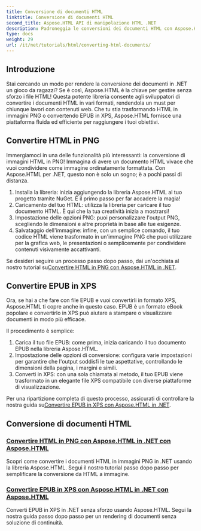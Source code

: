 ```yaml
---
title: Conversione di documenti HTML
linktitle: Conversione di documenti HTML
second_title: Aspose.HTML API di manipolazione HTML .NET
description: Padroneggia le conversioni dei documenti HTML con Aspose.HTML per .NET! Impara a convertire HTML in PNG e EPUB in XPS senza sforzo con le nostre semplici guide.
type: docs
weight: 29
url: /it/net/tutorials/html/converting-html-documents/
---
```

## Introduzione
Stai cercando un modo per rendere la conversione dei documenti in .NET un gioco da ragazzi? Se è così, Aspose.HTML è la chiave per gestire senza sforzo i file HTML! Questa potente libreria consente agli sviluppatori di convertire i documenti HTML in vari formati, rendendola un must per chiunque lavori con contenuti web. Che tu stia trasformando HTML in immagini PNG o convertendo EPUB in XPS, Aspose.HTML fornisce una piattaforma fluida ed efficiente per raggiungere i tuoi obiettivi.

## Convertire HTML in PNG
Immergiamoci in una delle funzionalità più interessanti: la conversione di immagini HTML in PNG! Immagina di avere un documento HTML vivace che vuoi condividere come immagine ordinatamente formattata. Con Aspose.HTML per .NET, questo non è solo un sogno; è a pochi passi di distanza. 

1. Installa la libreria: inizia aggiungendo la libreria Aspose.HTML al tuo progetto tramite NuGet. È il primo passo per far accadere la magia!
2. Caricamento del tuo HTML: utilizza la libreria per caricare il tuo documento HTML. È qui che la tua creatività inizia a mostrarsi!
3. Impostazione delle opzioni PNG: puoi personalizzare l'output PNG, scegliendo le dimensioni e altre proprietà in base alle tue esigenze.
4. Salvataggio dell'immagine: infine, con un semplice comando, il tuo codice HTML viene trasformato in un'immagine PNG che puoi utilizzare per la grafica web, le presentazioni o semplicemente per condividere contenuti visivamente accattivanti.

 Se desideri seguire un processo passo dopo passo, dai un'occhiata al nostro tutorial su[Convertire HTML in PNG con Aspose.HTML in .NET](./convert-html-as-png/). 

## Convertire EPUB in XPS
Ora, se hai a che fare con file EPUB e vuoi convertirli in formato XPS, Aspose.HTML ti copre anche in questo caso. EPUB è un formato eBook popolare e convertirlo in XPS può aiutare a stampare o visualizzare documenti in modo più efficace.

Il procedimento è semplice:

1. Carica il tuo file EPUB: come prima, inizia caricando il tuo documento EPUB nella libreria Aspose.HTML.
2. Impostazione delle opzioni di conversione: configura varie impostazioni per garantire che l'output soddisfi le tue aspettative, controllando le dimensioni della pagina, i margini e simili.
3. Converti in XPS: con una sola chiamata al metodo, il tuo EPUB viene trasformato in un elegante file XPS compatibile con diverse piattaforme di visualizzazione.

 Per una ripartizione completa di questo processo, assicurati di controllare la nostra guida su[Convertire EPUB in XPS con Aspose.HTML in .NET](./convert-epub-as-xps/). 

## Conversione di documenti HTML
### [Convertire HTML in PNG con Aspose.HTML in .NET con Aspose.HTML](./convert-html-as-png/)
Scopri come convertire i documenti HTML in immagini PNG in .NET usando la libreria Aspose.HTML. Segui il nostro tutorial passo dopo passo per semplificare la conversione da HTML a immagine.
### [Convertire EPUB in XPS con Aspose.HTML in .NET con Aspose.HTML](./convert-epub-as-xps/)
Converti EPUB in XPS in .NET senza sforzo usando Aspose.HTML. Segui la nostra guida passo dopo passo per un rendering di documenti senza soluzione di continuità.